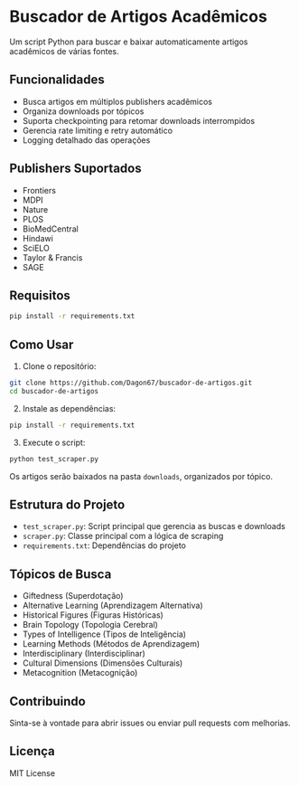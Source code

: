 # Buscador de Artigos Acadêmicos

Um script Python para buscar e baixar automaticamente artigos acadêmicos de várias fontes.

## Funcionalidades

- Busca artigos em múltiplos publishers acadêmicos
- Organiza downloads por tópicos
- Suporta checkpointing para retomar downloads interrompidos
- Gerencia rate limiting e retry automático
- Logging detalhado das operações

## Publishers Suportados

- Frontiers
- MDPI
- Nature
- PLOS
- BioMedCentral
- Hindawi
- SciELO
- Taylor & Francis
- SAGE

## Requisitos

```bash
pip install -r requirements.txt
```

## Como Usar

1. Clone o repositório:
```bash
git clone https://github.com/Dagon67/buscador-de-artigos.git
cd buscador-de-artigos
```

2. Instale as dependências:
```bash
pip install -r requirements.txt
```

3. Execute o script:
```bash
python test_scraper.py
```

Os artigos serão baixados na pasta `downloads`, organizados por tópico.

## Estrutura do Projeto

- `test_scraper.py`: Script principal que gerencia as buscas e downloads
- `scraper.py`: Classe principal com a lógica de scraping
- `requirements.txt`: Dependências do projeto

## Tópicos de Busca

- Giftedness (Superdotação)
- Alternative Learning (Aprendizagem Alternativa)
- Historical Figures (Figuras Históricas)
- Brain Topology (Topologia Cerebral)
- Types of Intelligence (Tipos de Inteligência)
- Learning Methods (Métodos de Aprendizagem)
- Interdisciplinary (Interdisciplinar)
- Cultural Dimensions (Dimensões Culturais)
- Metacognition (Metacognição)

## Contribuindo

Sinta-se à vontade para abrir issues ou enviar pull requests com melhorias.

## Licença

MIT License
